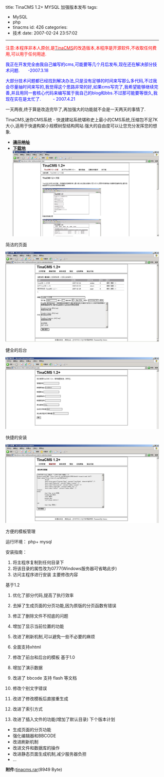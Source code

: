 title: TinaCMS 1.2+ MYSQL 加强版本发布
tags:
  - MySQL
  - php
  - tinacms
id: 426
categories:
  - 技术
date: 2007-02-24 23:57:02
---

<span style="color: #ff0000;">注意:本程序非本人原创,是</span>[<span style="color: #ff0000;">TinaCMS</span>](http://phppro.cn)<span style="color: #ff0000;">的改造版本,本程序是开源软件,不收取任何费用,可以用于任何用途.</span>

<span style="color: #0000ff;">我正在开发完全由我自己编写的cms,可能要等几个月后发布,现在还在解决部分技术问题.       -2007.3.18</span>

<span style="color: #0000ff;">大部分技术问题都已经找到解决办法,只是没有足够的时间来写那么多代码,不过我会尽量抽时间来写的,我觉得这个思路非常的好,如果cms写完了,我希望能够继续完善,并且用同一套核心代码来编写属于我自己的blog和bbs.不过那可能要等很久,我现在实在是太忙了.          - 2007.4.21</span>

一天两夜,终于算是改造完毕了,再加强大的功能就不会是一天两天的事情了.

TinaCMS,迷你CMS系统 - 快速建站系统堪称史上最小的CMS系统,压缩包不足7K大小,适用于快速构架小规模树型结构网站.强大的自由度可以让您充分发挥您的想象.

*   [**<del>演示地址</del>**](http://www.foolbird.net/tinacms)
*   **[下载地](http://www.foolbird.net/wp-content/uploads/2007/02/242_tinacms.rar)**
[![index.jpg](/wp-content/uploads/2007/02/238_index.jpg)](/426.html/indexjpg "index.jpg")

简洁的页面

[![admin.jpg](/wp-content/uploads/2007/02/239_admin.jpg)](/426.html/adminjpg "admin.jpg")

健全的后台

[![setup.jpg](/wp-content/uploads/2007/02/240_setup.jpg)](/426.html/setupjpg "setup.jpg")

快捷的安装

[![template.jpg](/wp-content/uploads/2007/02/241_template.jpg)](/426.html/templatejpg "template.jpg")

方便的模板管理

运行环境：
php+ mysql

安装指南：

1.  将主程序复制到任何目录下
2.  将该目录的属性改为0777(Windows服务器可省略此步)
3.  访问主程序进行安装
主要修改内容

基于1.2

1.  优化了部分代码,提高了执行效率
2.  去掉了生成页面的分页功能,因为原版的分页函数有错误
3.  修正了删除文件不彻底的问题
4.  增加了显示当前位置的功能
5.  改进了刷新机制,可以避免一些不必要的麻烦
6.  全面支持xhtml
7.  修改了前台和后台的模板
基于1.0

1.  增加了演示数据
2.  改进了 bbcode 支持 flash 等文档
3.  修改个别文字错误
4.  改进了修改模板后直接重生成
5.  改进了索引方式
6.  改进了插入文件的功能(增加了默认目录)
下个版本计划

*   生成页面的分页功能
*   强化编辑器和BBCODE
*   改进刷新机制
*   改进文件和数据库的操作
*   改进静态页面生成机制,减少服务器负担
*   ...

**附件:**[tinacms.rar](http://www.foolbird.net/wp-content/uploads/2007/02/242_tinacms.rar)(8949 Byte)
